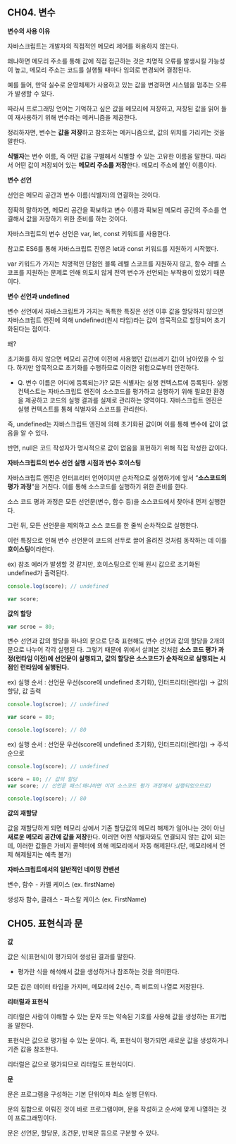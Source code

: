 ## CH04. 변수

**변수의 사용 이유**

자바스크립트는 개발자의 직접적인 메모리 제어를 허용하지 않는다.

왜냐하면 메모리 주소를 통해 값에 직접 접근하는 것은 치명적 오류를 발생시킬 가능성이 높고, 메모리 주소는 코드를 실행될 때마다 임의로 변경되어 결정된다.

예를 들어, 만약 실수로 운영체제가 사용하고 있는 값을 변경하면 시스템을 멈추는 오류가 발생할 수 있다.

따라서 프로그래밍 언어는 기억하고 싶은 값을 메모리에 저장하고, 저장된 값을 읽어 들여 재사용하기 위해 변수라는 메커니즘을 제공한다.

정리하자면, 변수는 **값을 저장**하고 참조하는 메커니즘으로, 값의 위치를 가리키는 것을 말한다.

**식별자**는 변수 이름, 즉 어떤 값을 구별해서 식별할 수 있는 고유한 이름을 말한다. 따라서 어떤 값이 저장되어 있는 **메모리 주소를 저장**한다. 메모리 주소에 붙인 이름이다.

**변수 선언**

선언은 메모리 공간과 변수 이름(식별자)의 연결하는 것이다.

정확히 말하자면, 메모리 공간을 확보하고 변수 이름과 확보된 메모리 공간의 주소를 연결해서 값을 저장하기 위한 준비를 하는 것이다.

자바스크립트의 변수 선언은 var, let, const 키워드를 사용한다.

참고로 ES6를 통해 자바스크립트 진영은 let과 const 키워드를 지원하기 시작했다.

var 키워드가 가지는 치명적인 단점인 블록 레벨 스코프를 지원하지 않고, 함수 레벨 스코프를 지원하는 문제로 인해 의도치 않게 전역 변수가 선언되는 부작용이 있었기 때문이다.

**변수 선언과 undefined**

변수 선언에서 자바스크립트가 가지는 독특한 특징은 선언 이후 값을 할당하지 않으면 자바스크립트 엔진에 의해 undefined(원시 타입)라는 값이 암묵적으로 할당되어 초기화된다는 점이다.

왜?

초기화를 하지 않으면 메모리 공간에 이전에 사용했던 값(쓰레기 값)이 남아있을 수 있다. 하지만 암묵적으로 초기화를 수행하므로 이러한 위험으로부터 안전하다.

- Q. 변수 이름은 어디에 등록되는가?
  모든 식별자는 실행 컨텍스트에 등록된다. 실행 컨텍스트는 자바스크립트 엔진이 소스코드를 평가하고 실행하기 위해 필요한 환경을 제공하고 코드의 실행 결과를 실제로 관리하는 영역이다. 자바스크립트 엔진은 실행 컨텍스트를 통해 식별자와 스코프를 관리한다.

즉, undefined는 자바스크립트 엔진에 의해 초기화된 값이며 이를 통해 변수에 값이 없음을 알 수 있다.

반면, null은 코드 작성자가 명시적으로 값이 없음을 표현하기 위해 직접 작성한 값이다.

**자바스크립트의 변수 선언 실행 시점과 변수 호이스팅**

자바스크립트 엔진은 인터프리터 언어이지만 순차적으로 실행하기에 앞서 “**소스코드의 평가 과정**”을 거친다. 이를 통해 소스코드를 실행하기 위한 준비를 한다.

소스 코드 평과 과정은 모든 선언문(변수, 함수 등)을 소스코드에서 찾아내 먼저 실행한다.

그런 뒤, 모든 선언문을 제외하고 소스 코드를 한 줄씩 순차적으로 실행한다.

이런 특징으로 인해 변수 선언문이 코드의 선두로 끌어 올려진 것처럼 동작하는 데 이를 **호이스팅**이라한다.

ex) 참조 에러가 발생할 것 같지만, 호이스팅으로 인해 원시 값으로 초기화된 undefined가 출력된다.

```jsx
console.log(score); // undefined

var score;
```

**값의 할당**

```jsx
var scroe = 80;
```

변수 선언과 값의 할당을 하나의 문으로 단축 표현해도 변수 선언과 값의 할당을 2개의 문으로 나누어 각각 실행된 다. 그렇기 때문에 위에서 살펴본 것처럼 **소스 코드 평가 과정(런타임 이전)에 선언문이 실행되고, 값의 할당은 소스코드가 순차적으로 실행되는 시점인 런타임에 실행된다.**

ex) 실행 순서 : 선언문 우선(score에 undefined 초기화), 인터프리터(런타임) → 값의 할당, 값 출력

```jsx
console.log(scroe); // undefined

var score = 80;

console.log(score); // 80
```

ex) 실행 순서 : 선언문 우선(score에 undefined 초기화), 인터프리터(런타임) → 주석 순으로

```jsx
console.log(score); // undefined

score = 80; // 값의 할당
var score; // 선언문 패스(왜냐하면 이미 소스코드 평가 과정에서 실행되었으므로)

console.log(score); // 80
```

**값의 재할당**

값을 재할당하게 되면 메모리 상에서 기존 할당값의 메모리 해제가 일어나는 것이 아닌 **새로운 메모리 공간에 값을 저장**한다. 이러면 어떤 식별자와도 연결되지 않는 값이 되는데, 이러한 값들은 가비지 콜렉터에 의해 메모리에서 자동 해제된다.(단, 메모리에서 언제 해제될지는 예측 불가)

**자바스크립트에서의 일반적인 네이밍 컨벤션**

변수, 함수 - 카멜 케이스 (ex. firstName)

생성자 함수, 클래스 - 파스칼 케이스 (ex. FirstName)

## CH05. 표현식과 문

**값**

값은 식(표현식)이 평가되어 생성된 결과를 말한다.

- 평가란 식을 해석해서 값을 생성하거나 참조하는 것을 의미한다.

모든 값은 데이터 타입을 가지며, 메모리에 2신수, 즉 비트의 나열로 저장된다.

**리터럴과 표현식**

리터럴은 사람이 이해할 수 있는 문자 또는 약속된 기호를 사용해 값을 생성하는 표기법을 말한다.

표현식은 값으로 평가될 수 있는 문이다. 즉, 표현식이 평가되면 새로운 값을 생성하거나 기존 값을 참조한다.

리터럴은 값으로 평가되므로 리터럴도 표현식이다.

**문**

문은 프로그램을 구성하는 기본 단위이자 최소 실행 단위다.

문의 집합으로 이뤄진 것이 바로 프로그램이며, 문을 작성하고 순서에 맞게 나열하는 것이 프로그래밍이다.

문은 선언문, 할당문, 조건문, 반복문 등으로 구분할 수 있다.
